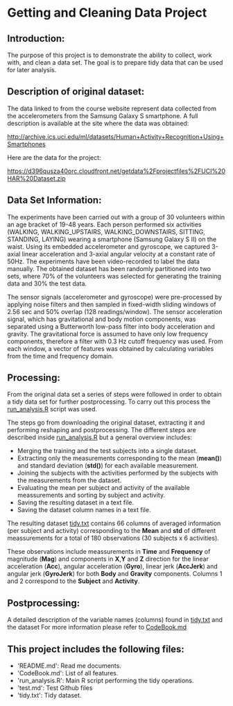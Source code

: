 Getting and Cleaning Data Project
=================================
Introduction:
-------------
The purpose of this project is to demonstrate the ability to collect, work with, and clean a data set. The goal is to prepare tidy data that can be used for later analysis. 

Description of original dataset:
--------------------------------
The data linked to from the course website represent data collected from the accelerometers from the Samsung Galaxy S smartphone. A full description is available at the site where the data was obtained:

http://archive.ics.uci.edu/ml/datasets/Human+Activity+Recognition+Using+Smartphones

Here are the data for the project:

https://d396qusza40orc.cloudfront.net/getdata%2Fprojectfiles%2FUCI%20HAR%20Dataset.zip

Data Set Information:
---------------------
The experiments have been carried out with a group of 30 volunteers within an age bracket of 19-48 years. Each person performed six activities (WALKING, WALKING_UPSTAIRS, WALKING_DOWNSTAIRS, SITTING, STANDING, LAYING) wearing a smartphone (Samsung Galaxy S II) on the waist. Using its embedded accelerometer and gyroscope, we captured 3-axial linear acceleration and 3-axial angular velocity at a constant rate of 50Hz. The experiments have been video-recorded to label the data manually. The obtained dataset has been randomly partitioned into two sets, where 70% of the volunteers was selected for generating the training data and 30% the test data. 

The sensor signals (accelerometer and gyroscope) were pre-processed by applying noise filters and then sampled in fixed-width sliding windows of 2.56 sec and 50% overlap (128 readings/window). The sensor acceleration signal, which has gravitational and body motion components, was separated using a Butterworth low-pass filter into body acceleration and gravity. The gravitational force is assumed to have only low frequency components, therefore a filter with 0.3 Hz cutoff frequency was used. From each window, a vector of features was obtained by calculating variables from the time and frequency domain.

Processing:
-----------
From the original data set a series of steps were followed in order to obtain a tidy data set for further postprocessing. 
To carry out this process the [run_analysis.R](https://github.com/aiedward/Getting-and-Cleaning-Data-Project/blob/master/run_analysis.R) script was used. 

The steps go from downloading the original dataset, extracting it and performing reshaping and postprocessing. 
The different steps are described inside [run_analysis.R](https://github.com/aiedward/Getting-and-Cleaning-Data-Project/blob/master/run_analysis.R) but a general overview includes:
- Merging the training and the test subjects into a single dataset.
- Extracting only the measurements corresponding to the mean (**mean()**) and standard deviation (**std()**) for each available measurement. 
- Joining the subjects with the activities performed by the subjects with the measurements from the dataset.
- Evaluating the mean per subject and activity of the available meassurements and sorting by subject and activity.
- Saving the resulting dataset in a text file.
- Saving the dataset column names in a text file.

The resulting dataset [tidy.txt](https://github.com/aiedward/Getting-and-Cleaning-Data-Project/blob/master/tidy.txt) contains 66 columns of averaged information (per subject and activity) corresponding to the **Mean** and **std** of different meassurements for a total of 180 observations (30 subjects x 6 activities). 

These observations include meassurements in **Time** and **Frequency** of magnitude (**Mag**) and components in **X**,**Y** and **Z** direction for the linear acceleration (**Acc**), angular acceleration (**Gyro**), linear jerk (**AccJerk**) and angular jerk (**GyroJerk**) for both **Body** and **Gravity** components. Columns 1 and 2 correspond to the **Subject** and **Activity**. 

Postprocessing:
---------------
A detailed description of the variable names (columns) found in [tidy.txt](https://github.com/aiedward/Getting-and-Cleaning-Data-Project/blob/master/tidy.txt) and the dataset For more information please refer to [CodeBook.md](https://github.com/aiedward/Getting-and-Cleaning-Data-Project/blob/master/CodeBook.md)

This project includes the following files:
------------------------------------------
- 'README.md': Read me documents.
- 'CodeBook.md': List of all features.
- 'run_analysis.R': Main R script performing the tidy operations.
- 'test.md': Test Github files
- 'tidy.txt': Tidy dataset.  

